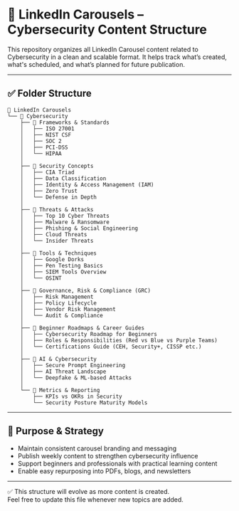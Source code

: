 # 📂 LinkedIn Carousels – Cybersecurity Content Structure

This repository organizes all LinkedIn Carousel content related to Cybersecurity in a clean and scalable format. It helps track what’s created, what's scheduled, and what’s planned for future publication.

---

## ✅ Folder Structure

```plaintext
📂 LinkedIn Carousels
└── 📂 Cybersecurity
    ├── 📂 Frameworks & Standards
    │   ├── ISO 27001
    │   ├── NIST CSF
    │   ├── SOC 2
    │   ├── PCI-DSS
    │   └── HIPAA
    │
    ├── 📂 Security Concepts
    │   ├── CIA Triad
    │   ├── Data Classification
    │   ├── Identity & Access Management (IAM)
    │   ├── Zero Trust
    │   └── Defense in Depth
    │
    ├── 📂 Threats & Attacks
    │   ├── Top 10 Cyber Threats
    │   ├── Malware & Ransomware
    │   ├── Phishing & Social Engineering
    │   ├── Cloud Threats
    │   └── Insider Threats
    │
    ├── 📂 Tools & Techniques
    │   ├── Google Dorks
    │   ├── Pen Testing Basics
    │   ├── SIEM Tools Overview
    │   └── OSINT
    │
    ├── 📂 Governance, Risk & Compliance (GRC)
    │   ├── Risk Management
    │   ├── Policy Lifecycle
    │   ├── Vendor Risk Management
    │   └── Audit & Compliance
    │
    ├── 📂 Beginner Roadmaps & Career Guides
    │   ├── Cybersecurity Roadmap for Beginners
    │   ├── Roles & Responsibilities (Red vs Blue vs Purple Teams)
    │   └── Certifications Guide (CEH, Security+, CISSP etc.)
    │
    ├── 📂 AI & Cybersecurity
    │   ├── Secure Prompt Engineering
    │   ├── AI Threat Landscape
    │   └── Deepfake & ML-based Attacks
    │
    └── 📂 Metrics & Reporting
        ├── KPIs vs OKRs in Security
        └── Security Posture Maturity Models
```
---

## 🎯 Purpose & Strategy

- Maintain consistent carousel branding and messaging
- Publish weekly content to strengthen cybersecurity influence
- Support beginners and professionals with practical learning content
- Enable easy repurposing into PDFs, blogs, and newsletters

---

✅ This structure will evolve as more content is created.  
Feel free to update this file whenever new topics are added.
